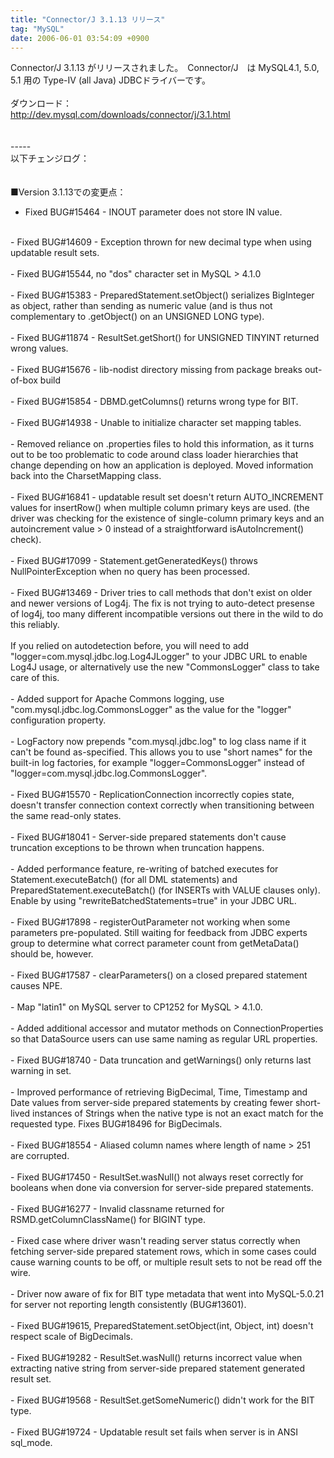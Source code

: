 ```yaml
---
title: "Connector/J 3.1.13 リリース"
tag: "MySQL"
date: 2006-06-01 03:54:09 +0900
---
```


Connector/J 3.1.13 がリリースされました。　Connector/J　は MySQL4.1, 5.0, 5.1 用の Type-IV (all Java) JDBCドライバーです。<br>
<br>
ダウンロード：<br>
http://dev.mysql.com/downloads/connector/j/3.1.html<br>
<br>
<br>
-----<br>
以下チェンジログ：<br>
<br>
<br>
■Version 3.1.13での変更点：<br>
- Fixed BUG#15464 - INOUT parameter does not store IN value.<br>
<br>
- Fixed BUG#14609 - Exception thrown for new decimal type when using updatable result sets.<br>
<br>
- Fixed BUG#15544, no "dos" character set in MySQL > 4.1.0<br>
<br>
- Fixed BUG#15383 - PreparedStatement.setObject() serializes BigInteger as object, rather than sending as numeric value (and is thus not complementary to .getObject() on an UNSIGNED LONG type).<br>
<br>
- Fixed BUG#11874 - ResultSet.getShort() for UNSIGNED TINYINT returned wrong values.<br>
<br>
- Fixed BUG#15676 - lib-nodist directory missing from package breaks out-of-box build<br>
<br>
- Fixed BUG#15854 - DBMD.getColumns() returns wrong type for BIT.<br>
<br>
- Fixed BUG#14938 - Unable to initialize character set mapping tables.<br>
<br>
- Removed reliance on .properties files to hold this information, as it turns out to be too problematic to code around class loader hierarchies that change depending on how an application is deployed. Moved information back into the CharsetMapping class.<br>
<br>
- Fixed BUG#16841 - updatable result set doesn't return AUTO_INCREMENT values for insertRow() when multiple column primary keys are used. (the driver was checking for the existence of single-column primary keys and an autoincrement value > 0 instead of a straightforward isAutoIncrement() check).<br>
<br>
- Fixed BUG#17099 - Statement.getGeneratedKeys() throws NullPointerException when no query has been processed.<br>
<br>
- Fixed BUG#13469 - Driver tries to call methods that don't exist on older and newer versions of Log4j. The fix is not trying to auto-detect presense of log4j, too many different incompatible versions out there in the wild to do this reliably.<br>
<br>
  If you relied on autodetection before, you will need to add "logger=com.mysql.jdbc.log.Log4JLogger" to your JDBC URL to enable Log4J usage, or alternatively use the new "CommonsLogger" class to take care of this.<br>
<br>
- Added support for Apache Commons logging, use "com.mysql.jdbc.log.CommonsLogger" as the value for the "logger" configuration property.<br>
<br>
- LogFactory now prepends "com.mysql.jdbc.log" to log class name if it can't be found as-specified. This allows you to use "short names" for the built-in log factories, for example "logger=CommonsLogger" instead of "logger=com.mysql.jdbc.log.CommonsLogger".<br>
<br>
- Fixed BUG#15570 - ReplicationConnection incorrectly copies state, doesn't transfer connection context correctly when transitioning between the same read-only states.<br>
	<br>
- Fixed BUG#18041 - Server-side prepared statements don't cause truncation exceptions to be thrown when truncation happens.<br>
	<br>
- Added performance feature, re-writing of batched executes for Statement.executeBatch() (for all DML statements) and PreparedStatement.executeBatch() (for INSERTs with VALUE clauses only). Enable by using "rewriteBatchedStatements=true" in your JDBC URL.<br>
	<br>
- Fixed BUG#17898 - registerOutParameter not working when some parameters pre-populated. Still waiting for feedback from JDBC experts group to determine what correct parameter count from getMetaData() should be, however.<br>
	<br>
- Fixed BUG#17587 - clearParameters() on a closed prepared statement causes NPE.<br>
	<br>
- Map "latin1" on MySQL server to CP1252 for MySQL > 4.1.0.<br>
	<br>
- Added additional accessor and mutator methods on ConnectionProperties so that DataSource users can use same naming as regular URL properties.<br>
	<br>
- Fixed BUG#18740 - Data truncation and getWarnings() only returns last warning in set.<br>
	<br>
- Improved performance of retrieving BigDecimal, Time, Timestamp and Date values from server-side prepared statements by creating fewer short-lived instances of Strings when the native type is not an exact match for the requested type. Fixes BUG#18496 for BigDecimals.<br>
	<br>
- Fixed BUG#18554 - Aliased column names where length of name > 251 are corrupted.<br>
	<br>
- Fixed BUG#17450 - ResultSet.wasNull() not always reset correctly for booleans when done via conversion for server-side prepared statements.<br>
	<br>
- Fixed BUG#16277 - Invalid classname returned for RSMD.getColumnClassName() for BIGINT type.<br>
	<br>
- Fixed case where driver wasn't reading server status correctly when fetching server-side prepared statement rows, which in some cases could cause warning counts to be off, or multiple result sets to not be read off the wire.<br>
	<br>
- Driver now aware of fix for BIT type metadata that went into MySQL-5.0.21 for server not reporting length consistently (BUG#13601).<br>
	<br>
- Fixed BUG#19615, PreparedStatement.setObject(int, Object, int) doesn't respect scale of BigDecimals.<br>
	<br>
- Fixed BUG#19282 - ResultSet.wasNull() returns incorrect value when extracting native string from server-side prepared statement generated result set.<br>
	<br>
- Fixed BUG#19568 - ResultSet.getSomeNumeric() didn't work for the BIT type.<br>
	<br>
- Fixed BUG#19724 - Updatable result set fails when server is in ANSI sql_mode.<br>
<br>
<br>
